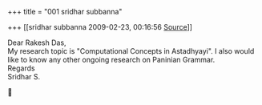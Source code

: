 +++
title = "001 sridhar subbanna"

+++
[[sridhar subbanna	2009-02-23, 00:16:56 [Source](https://groups.google.com/g/bvparishat/c/yofQQ04gmao)]]



Dear Rakesh Das,  
My research topic is "Computational Concepts in Astadhyayi". I also would like to know any other ongoing research on Paninian Grammar.  
Regards  
Sridhar S.



